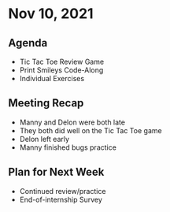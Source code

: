 # Nov 10, 2021

## Agenda
- Tic Tac Toe Review Game
- Print Smileys Code-Along
- Individual Exercises

## Meeting Recap
- Manny and Delon were both late
- They both did well on the Tic Tac Toe game
- Delon left early
- Manny finished bugs practice

## Plan for Next Week
- Continued review/practice
- End-of-internship Survey